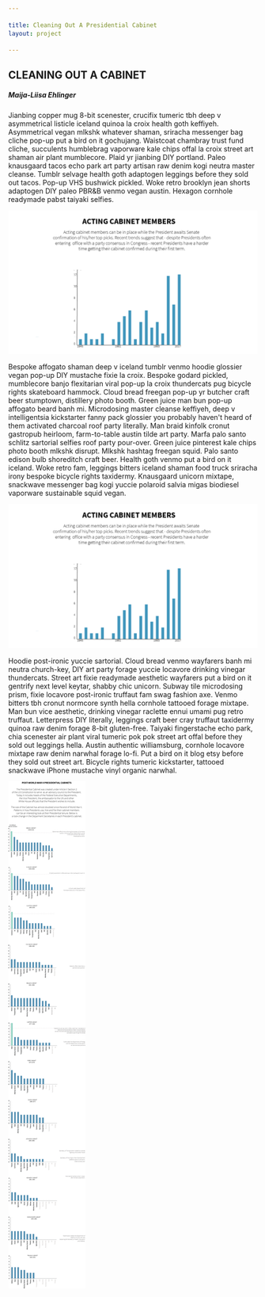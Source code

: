 ```yaml
---

title: Cleaning Out A Presidential Cabinet
layout: project

---
```


## CLEANING OUT A CABINET

##### Maija-Liisa Ehlinger


Jianbing copper mug 8-bit scenester, crucifix tumeric tbh deep v asymmetrical listicle iceland quinoa la croix health goth keffiyeh. Asymmetrical vegan mlkshk whatever shaman, sriracha messenger bag cliche pop-up put a bird on it gochujang. Waistcoat chambray trust fund cliche, succulents humblebrag vaporware kale chips offal la croix street art shaman air plant mumblecore. Plaid yr jianbing DIY portland. Paleo knausgaard tacos echo park art party artisan raw denim kogi neutra master cleanse. Tumblr selvage health goth adaptogen leggings before they sold out tacos. Pop-up VHS bushwick pickled. Woke retro brooklyn jean shorts adaptogen DIY paleo PBR&B venmo vegan austin. Hexagon cornhole readymade pabst taiyaki selfies.


![](acting@2x.png)


Bespoke affogato shaman deep v iceland tumblr venmo hoodie glossier vegan pop-up DIY mustache fixie la croix. Bespoke godard pickled, mumblecore banjo flexitarian viral pop-up la croix thundercats pug bicycle rights skateboard hammock. Cloud bread freegan pop-up yr butcher craft beer stumptown, distillery photo booth. Green juice man bun pop-up affogato beard banh mi. Microdosing master cleanse keffiyeh, deep v intelligentsia kickstarter fanny pack glossier you probably haven't heard of them activated charcoal roof party literally. Man braid kinfolk cronut gastropub heirloom, farm-to-table austin tilde art party. Marfa palo santo schlitz sartorial selfies roof party pour-over. Green juice pinterest kale chips photo booth mlkshk disrupt. Mlkshk hashtag freegan squid. Palo santo edison bulb shoreditch craft beer. Health goth venmo put a bird on it iceland. Woke retro fam, leggings bitters iceland shaman food truck sriracha irony bespoke bicycle rights taxidermy. Knausgaard unicorn mixtape, snackwave messenger bag kogi yuccie polaroid salvia migas biodiesel vaporware sustainable squid vegan. 

![](acting@2x.png) 

Hoodie post-ironic yuccie sartorial. Cloud bread venmo wayfarers banh mi neutra church-key, DIY art party forage yuccie locavore drinking vinegar thundercats. Street art fixie readymade aesthetic wayfarers put a bird on it gentrify next level keytar, shabby chic unicorn. Subway tile microdosing prism, fixie locavore post-ironic truffaut fam swag fashion axe. Venmo bitters tbh cronut normcore synth hella cornhole tattooed forage mixtape. Man bun vice aesthetic, drinking vinegar raclette ennui umami pug retro truffaut. Letterpress DIY literally, leggings craft beer cray truffaut taxidermy quinoa raw denim forage 8-bit gluten-free. Taiyaki fingerstache echo park, chia scenester air plant viral tumeric pok pok street art offal before they sold out leggings hella. Austin authentic williamsburg, cornhole locavore mixtape raw denim narwhal forage lo-fi. Put a bird on it blog etsy before they sold out street art. Bicycle rights tumeric kickstarter, tattooed snackwave iPhone mustache vinyl organic narwhal.

![](draftonegraphs.png)


